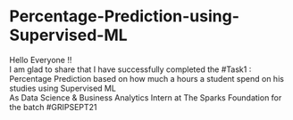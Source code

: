 # Percentage-Prediction-using-Supervised-ML
Hello Everyone !!<br>
I am glad to share that I have successfully completed the #Task1 : Percentage Prediction based on how much a hours a student spend on his studies using Supervised ML <br>
As Data Science & Business Analytics Intern at The Sparks Foundation for the batch #GRIPSEPT21
